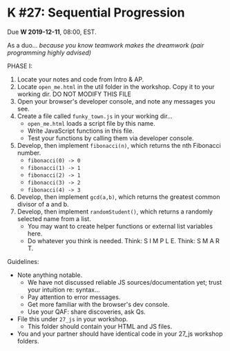 # K #27: Sequential Progression

Due **W 2019-12-11**, 08:00, EST.

As a duo... *because you know teamwork makes the dreamwork*
*(pair programming highly advised)*

PHASE I:

1. Locate your notes and code from Intro & AP.
2. Locate `open_me.html` in the util folder in the workshop. Copy it to your working dir. DO NOT MODIFY THIS FILE
3. Open your browser's developer console, and note any messages you see.
4. Create a file called `funky_town.js` in your working dir...
   - `open_me.html` loads a script file by this name.
   - Write JavaScript functions in this file.
   - Test your functions by calling them via developer console.
5. Develop, then implement `fibonacci(n)`, which returns the nth Fibonacci number.
   - `fibonacci(0) -> 0`
   - `fibonacci(1) -> 1`
   - `fibonacci(2) -> 1`
   - `fibonacci(3) -> 2`
   - `fibonacci(4) -> 3`
6. Develop, then implement `gcd(a,b)`, which returns the greatest common divisor of a and b.
7. Develop, then implement `randomStudent()`, which returns a randomly selected name from a list.
   - You may want to create helper functions or external list variables here.
   - Do whatever you think is needed. Think: S I M P L E.   Think: S M A R T.

Guidelines:

- Note anything notable.
  - We have not discussed reliable JS sources/documentation yet; trust your intuition re: syntax...
  - Pay attention to error messages.
  - Get more familiar with the browser's dev console.
  - Use your QAF: share discoveries, ask Qs.
- File this under `27_js` in your workshop.
  - This folder should contain your HTML and JS files.
- You and your partner should have identical code in your 27_js workshop folders.
